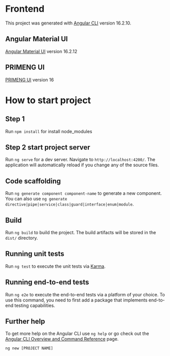 # Frontend

This project was generated with [Angular CLI](https://github.com/angular/angular-cli) version 16.2.10.

## Angular Material UI
[Angular Material UI](https://v16.material.angular.io/) version 16.2.12

## PRIMENG UI
[PRIMENG UI](https://www.primefaces.org/primeng-v16-lts/) version 16

# How to start project
## Step 1
Run `npm install` for install node_modules

## Step 2 start project server
Run `ng serve` for a dev server. Navigate to `http://localhost:4200/`. The application will automatically reload if you change any of the source files.

## Code scaffolding

Run `ng generate component component-name` to generate a new component. You can also use `ng generate directive|pipe|service|class|guard|interface|enum|module`.

## Build

Run `ng build` to build the project. The build artifacts will be stored in the `dist/` directory.

## Running unit tests

Run `ng test` to execute the unit tests via [Karma](https://karma-runner.github.io).

## Running end-to-end tests

Run `ng e2e` to execute the end-to-end tests via a platform of your choice. To use this command, you need to first add a package that implements end-to-end testing capabilities.

## Further help

To get more help on the Angular CLI use `ng help` or go check out the [Angular CLI Overview and Command Reference](https://angular.io/cli) page.




```
ng new [PROJECT NAME]
```

